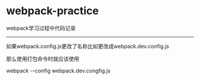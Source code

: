 # webpack-practice

webpack学习过程中代码记录

-------------------------------------------------------------------------

如果webpack.config.js更改了名称比如更改成webpack.dev.config.js

那么使用打包命令时就应该使用

webpack --config webpack.dev.congfig.js
